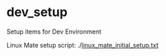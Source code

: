# dev_setup
Setup items for Dev Environment

Linux Mate setup script:
./[linux_mate_initial_setup.txt](https://github.com/jonshall/dev_setup/files/7078350/linux_mate_initial_setup.txt)

